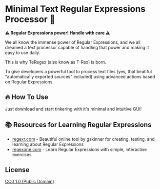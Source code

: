 # Minimal Text Regular Expressions Processor 🚀

**⚠️ Regular Expressions power! Handle with care ⚠️**

We all know the immense power of Regular Expressions, and we all dreamed a text processor capable of handling that power and making it easy to use daily.

This is why TeRegex (also know as T-Rex) is born.

To give developers a powerful tool to process text files (yes, that beatiful "automatically exported sources" included) using advanced actions based on Regular Expressions.

## 🔥 How To Use

Just download and start tinkering with it's minimal and intuitive GUI!

## 📚 Resources for Learning Regular Expressions

- [regexr.com](https://regexr.com/) - Beautiful online tool by gskinner for creating, testing, and learning about Regular Expressions
- [regexone.com](https://regexone.com/) - Learn Regular Expressions with simple, interactive exercises

## License

[CC0 1.0 (Public Domain)](LICENSE.md)
